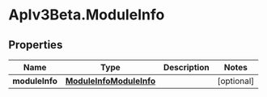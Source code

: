 # ApIv3Beta.ModuleInfo

## Properties

Name | Type | Description | Notes
------------ | ------------- | ------------- | -------------
**moduleInfo** | [**ModuleInfoModuleInfo**](ModuleInfoModuleInfo.md) |  | [optional] 


